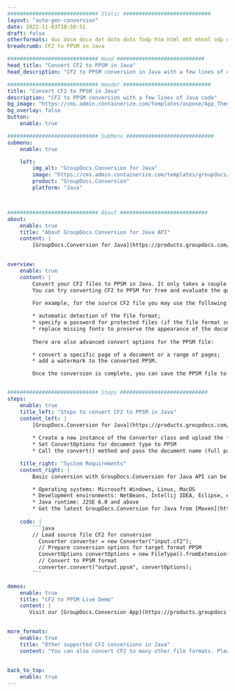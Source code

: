 ```yaml
---
############################# Static ############################
layout: "auto-gen-conversion"
date: 2022-11-03T18:50:51
draft: false
otherformats: doc docm docx dot dotm dotx fodp htm html mht mhtml odp odt otp pot potm potx pps ppsm ppsx ppt pptm pptx rtf
breadcrumb: CF2 to PPSM in Java

############################# Head ############################
head_title: "Convert CF2 to PPSM in Java"
head_description: "CF2 to PPSM conversion in Java with a few lines of code. Convert over 160 file formats using the GroupDocs document conversion API for Java"

############################# Header ############################
title: "Convert CF2 to PPSM in Java"
description: "CF2 to PPSM conversion with a few lines of Java code"
bg_image: "https://cms.admin.containerize.com/templates/aspose/App_Themes/V3/images/bg/header1.png"
bg_overlay: false
button:
    enable: true

############################# SubMenu ############################
submenu:
    enable: true

    left:
        img_alt: "GroupDocs.Conversion for Java"
        image: "https://cms.admin.containerize.com/templates/groupdocs/images/product-logos/90x90-noborder/groupdocs-conversion-java.png"
        product: "GroupDocs.Conversion"
        platform: "Java"



############################# About ############################
about:
    enable: true
    title: "About GroupDocs.Conversion for Java API"
    content: |
        [GroupDocs.Conversion for Java](https://products.groupdocs.com/conversion/java/) is an advanced file format conversion API for converting between popular image and document formats such as Microsoft Office, OpenDocument, PDF, HTML, email, CAD. and much more with just a few lines of code. The native API automatically detects the formats of the original documents and offers many options for customizing the converted documents. Along with the function of extracting information from a document, it also supports caching of the conversion results to the local disk by default. However, any type of cache storage can be supported by implementing the appropriate interfaces - Amazon S3, Dropbox, Google Drive, Windows Azure, Reddis, or any others.
    

overview:
    enable: true
    content: |
        Convert your CF2 files to PPSM in Java. It only takes a couple of lines of Java code on any platform of your choice, such as Windows, Linux, macOS.
        You can try converting CF2 to PPSM for free and evaluate the quality of the conversion results. Along with simple file conversion scripts, you can try more sophisticated options for loading the CF2 source file and storing the PPSM output. 
        
        For example, for the source CF2 file you may use the following load options:

        * automatic detection of the file format;
        * specify a password for protected files (if the file format supports it);
        * replace missing fonts to preserve the appearance of the document.
        
        There are also advanced convert options for the PPSM file:

        * convert a specific page of a document or a range of pages;
        * add a watermark to the converted PPSM.

        Once the conversion is complete, you can save the PPSM file to your local file path or to any third party storage such as FTP, Amazon S3, Google Drive, Dropbox etc. Please note - to convert CF2 to PPSM, you do not need to install any additional software, such as MS Office, Open Office, Adobe Acrobat Reader etc.


############################# Steps ############################
steps:
    enable: true
    title_left: "Steps to convert CF2 to PPSM in Java"
    content_left: |
        [GroupDocs.Conversion for Java](https://products.groupdocs.com/conversion/java/) allows developers to easily convert CF2 file to PPSM with a few lines of code.
        
        * Create a new instance of the Converter class and upload the file CF2 with the full path
        * Set ConvertOptions for document type to PPSM
        * Call the convert() method and pass the document name (full path) and format (PPSM) as a parameter

    title_right: "System Requirements"
    content_right: |
        Basic conversion with GroupDocs.Conversion for Java API can be done with just a few lines of code. Our APIs are supported on all major platforms and operating systems. Before executing the code below, make sure you have the following prerequisites installed on your system.

        * Operating systems: Microsoft Windows, Linux, MacOS
        * Development environments: NetBeans, Intellij IDEA, Eclipse, etc.
        * Java runtime: J2SE 6.0 and above
        * Get the latest GroupDocs.Conversion for Java from [Maven](https://repository.groupdocs.com/webapp/#/artifacts/browse/tree/General/repo/com/groupdocs/groupdocs-conversion)
         
    code: |
        ```java    
        // Load source file CF2 for conversion
          Converter converter = new Converter("input.cf2");
          // Prepare conversion options for target format PPSM
          ConvertOptions convertOptions = new FileType().fromExtension("ppsm").getConvertOptions();
          // Convert to PPSM format
          converter.convert("output.ppsm", convertOptions);
        ```

demos:
    enable: true
    title: "CF2 to PPSM Live Demo"
    content: |
       Visit our [GroupDocs.Conversion App](https://products.groupdocs.app/conversion/family) website and try CF2 to PPSM conversion now. The free demo has the following benefits
          

more_formats:
    enable: true
    title: "Other supported CF2 conversions in Java"
    content: "You can also convert CF2 to many other file formats. Please see the list below."
       
       
back_to_top:
    enable: true
---
```

